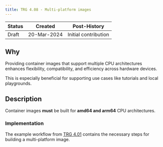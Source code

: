 ```yaml
---
title: TRG 4.08 - Multi-platform images
---
```


| Status | Created     | Post-History                              |
|--------|-------------|-------------------------------------------|
| Draft  | 20-Mar-2024 | Initial contribution                      |

## Why

Providing container images that support multiple CPU architectures enhances flexibility, compatibility, and efficiency across hardware devices.

This is especially beneficial for supporting use cases like tutorials and local playgrounds.

## Description

Container images **must** be built for **amd64 and arm64** CPU architectures.

### Implementation

The example workflow from [TRG 4.01](../trg-4/trg-4-01.md) contains the necessary steps for building a multi-platform image.
